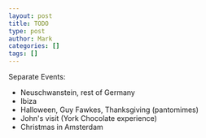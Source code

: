 ```yaml
---
layout: post
title: TODO
type: post
author: Mark
categories: []
tags: []
---
```


Separate Events:

* Neuschwanstein, rest of Germany
* Ibiza
* Halloween, Guy Fawkes, Thanksgiving (pantomimes)
* John's visit (York Chocolate experience)
* Christmas in Amsterdam
